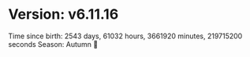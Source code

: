 # Version: v6.11.16
Time since birth: 2543 days, 61032 hours, 3661920 minutes, 219715200 seconds
Season: Autumn 🍁
